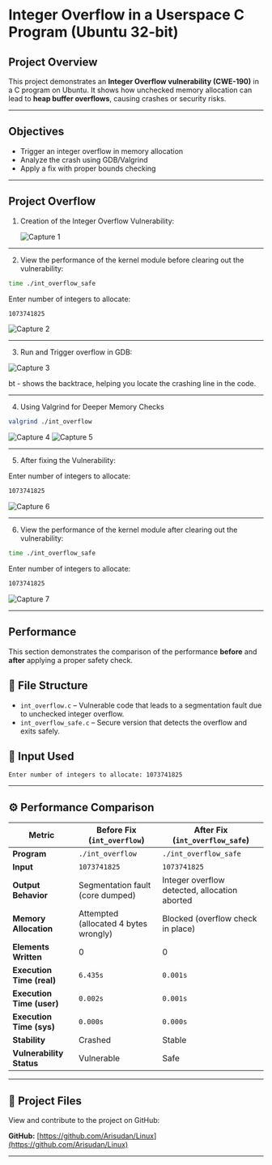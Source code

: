 
# Integer Overflow in a Userspace C Program (Ubuntu 32-bit)

## Project Overview

This project demonstrates an **Integer Overflow vulnerability (CWE-190)** in a C program on Ubuntu. It shows how unchecked memory allocation can lead to **heap buffer overflows**, causing crashes or security risks.

---

## Objectives

- Trigger an integer overflow in memory allocation
- Analyze the crash using GDB/Valgrind
- Apply a fix with proper bounds checking


---
## Project Overflow

1. Creation of the Integer Overflow Vulnerability:
   
   ![Capture 1](https://github.com/user-attachments/assets/0df43932-1811-42c1-bbce-fc66762d7742)

---

2. View the performance of the kernel module before clearing out the vulnerability:

```bash
time ./int_overflow_safe
```
Enter number of integers to allocate: 
```bash
1073741825
```
   ![Capture 2](https://github.com/user-attachments/assets/d847d8a6-5b0d-47a6-b585-f965d76a9528)

---

3. Run and Trigger overflow in GDB:

![Capture 3](https://github.com/user-attachments/assets/41a6cdad-5d66-4d66-8b85-7a70e2a718f1)

bt - shows the backtrace, helping you locate the crashing line in the code.

---

4. Using Valgrind for Deeper Memory Checks

```bash
valgrind ./int_overflow
```
![Capture 4](https://github.com/user-attachments/assets/2f96d9e0-ab98-41b6-8e51-88df8e4cd6d9)
![Capture 5](https://github.com/user-attachments/assets/e0080638-f35f-425a-a9b2-2dd02f00dc0d)

---

5. After fixing the Vulnerability:

 Enter number of integers to allocate: 
```bash
1073741825
```

![Capture 6](https://github.com/user-attachments/assets/3f2488f3-0d34-4667-8390-e3a26e5ee4a2)

---

6. View the performance of the kernel module after clearing out the vulnerability:
   
```bash
time ./int_overflow_safe
```
Enter number of integers to allocate: 
```bash
1073741825
```

![Capture 7](https://github.com/user-attachments/assets/b04852f0-142d-41e6-a640-7694e8ffbd64)

---

## Performance 

This section demonstrates the comparison of the performance **before** and **after** applying a proper safety check.

## 📂 File Structure

- `int_overflow.c` – Vulnerable code that leads to a segmentation fault due to unchecked integer overflow.
- `int_overflow_safe.c` – Secure version that detects the overflow and exits safely.

## 🧪 Input Used

```text
Enter number of integers to allocate: 1073741825
````
---

## ⚙️ Performance Comparison

| **Metric**                | **Before Fix (`int_overflow`)**       | **After Fix (`int_overflow_safe`)**           |
| ------------------------- | ------------------------------------- | --------------------------------------------- |
| **Program**               | `./int_overflow`                      | `./int_overflow_safe`                         |
| **Input**                 | `1073741825`                          | `1073741825`                                  |
| **Output Behavior**       | Segmentation fault (core dumped)      | Integer overflow detected, allocation aborted |
| **Memory Allocation**     | Attempted (allocated 4 bytes wrongly) | Blocked (overflow check in place)             |
| **Elements Written**      | 0                                     | 0                                             |
| **Execution Time (real)** | `6.435s`                              | `0.001s`                        |
| **Execution Time (user)** | `0.002s`                              | `0.001s`                         |
| **Execution Time (sys)**  | `0.000s`                              | `0.000s`                         |
| **Stability**             |  Crashed                             | Stable                                      |
| **Vulnerability Status**  | Vulnerable                          | Safe                                        |


---
## 📁 Project Files

View and contribute to the project on GitHub:

**GitHub:** [https://github.com/Arisudan/Linux](https://github.com/Arisudan/Linux)

---
